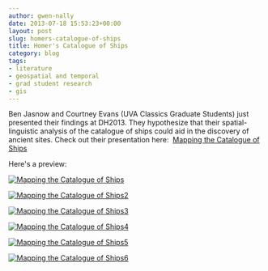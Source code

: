 ```yaml
---
author: gwen-nally
date: 2013-07-18 15:53:23+00:00
layout: post
slug: homers-catalogue-of-ships
title: Homer's Catalogue of Ships
category: blog
tags:
- literature
- geospatial and temporal
- grad student research
- gis
---
```


Ben Jasnow and Courtney Evans (UVA Classics Graduate Students) just presented their findings at DH2013. They hypothesize that their spatial-linguistic analysis of the catalogue of ships could aid in the discovery of ancient sites. Check out their presentation here:  [Mapping the Catalogue of Ships](http://static.scholarslab.org/wp-content/uploads/2013/07/Mapping-the-Catalogue-of-Ships.pdf)

Here's a preview:

[![Mapping the Catalogue of Ships](http://static.scholarslab.org/wp-content/uploads/2013/07/Mapping-the-Catalogue-of-Ships.jpg)](http://static.scholarslab.org/wp-content/uploads/2013/07/Mapping-the-Catalogue-of-Ships.jpg)

[![Mapping the Catalogue of Ships2](http://static.scholarslab.org/wp-content/uploads/2013/07/Mapping-the-Catalogue-of-Ships2.jpg)](http://static.scholarslab.org/wp-content/uploads/2013/07/Mapping-the-Catalogue-of-Ships2.jpg)

[![Mapping the Catalogue of Ships3](http://static.scholarslab.org/wp-content/uploads/2013/07/Mapping-the-Catalogue-of-Ships3.jpg)](http://static.scholarslab.org/wp-content/uploads/2013/07/Mapping-the-Catalogue-of-Ships3.jpg)

[![Mapping the Catalogue of Ships4](http://static.scholarslab.org/wp-content/uploads/2013/07/Mapping-the-Catalogue-of-Ships4.jpg)](http://static.scholarslab.org/wp-content/uploads/2013/07/Mapping-the-Catalogue-of-Ships4.jpg)

[![Mapping the Catalogue of Ships5](http://static.scholarslab.org/wp-content/uploads/2013/07/Mapping-the-Catalogue-of-Ships5.jpg)](http://static.scholarslab.org/wp-content/uploads/2013/07/Mapping-the-Catalogue-of-Ships5.jpg)

[![Mapping the Catalogue of Ships6](http://static.scholarslab.org/wp-content/uploads/2013/07/Mapping-the-Catalogue-of-Ships6.jpg)](http://static.scholarslab.org/wp-content/uploads/2013/07/Mapping-the-Catalogue-of-Ships6.jpg)
